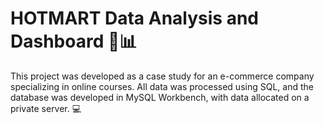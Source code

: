 # HOTMART Data Analysis and Dashboard 🚀📊

This project was developed as a case study for an e-commerce company specializing in online courses. All data was processed using SQL, and the database was developed in MySQL Workbench, with data allocated on a private server. 💻
